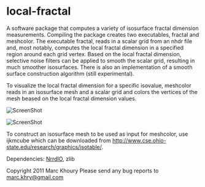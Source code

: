 local-fractal
=============
A software package that computes a variety of isosurface fractal dimension measurements. Compiling the package creates two executables, fractal and meshcolor. The executable fractal, reads in a scalar grid from an nhdr file and, most notably, computes the local fractal dimension in a specified region around each grid vertex. Based on the local fractal dimension, selective noise filters can be applied to smooth the scalar grid, resulting in much smoother isosurfaces. There is also an implementation of a smooth surface construction algorithm (still experimental).

To visualize the local fractal dimension for a specific isovalue, meshcolor reads in an isosurface mesh and a scalar grid and colors the vertices of the mesh beased on the local fractal dimension values.

![ScreenShot](https://raw.github.com/marckhoury/local-fractal/master/screenshot1.png)

![ScreenShot](https://raw.github.com/marckhoury/local-fractal/master/screenshot2.png)

To construct an isosurface mesh to be used as input for meshcolor, use ijkmcube which can be downloaded from http://www.cse.ohio-state.edu/research/graphics/isotable/.

Dependencies:
[NrrdIO](http://teem.sourceforge.net/nrrd/lib.html), zlib

Copyright 2011 Marc Khoury
Please send any bug reports to marc.khry@gmail.com

